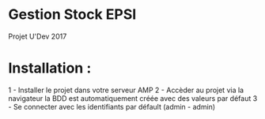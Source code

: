 # Gestion Stock EPSI

Projet U'Dev 2017

# Installation :

1 - Installer le projet dans votre serveur AMP
2 - Accèder au projet via la navigateur
    la BDD est automatiquement créée avec des valeurs par défaut
3 - Se connecter avec les identifiants par défault (admin - admin)
